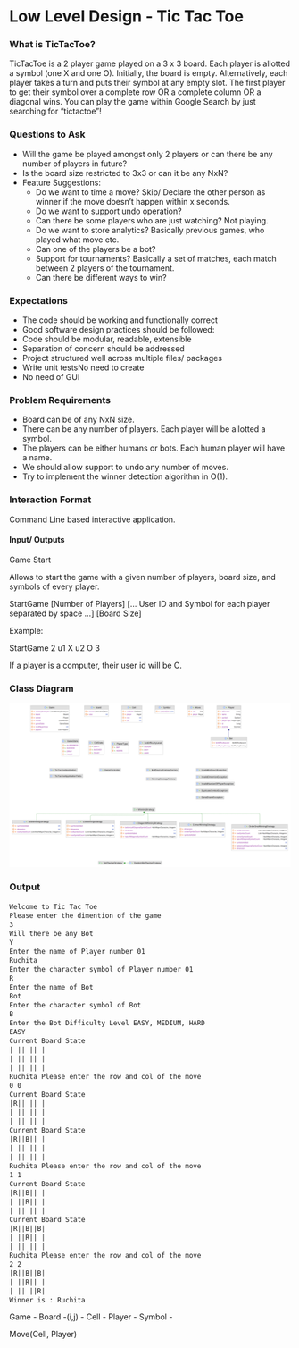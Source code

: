 # Low Level Design - Tic Tac Toe

### What is TicTacToe?

TicTacToe is a 2 player game played on a 3 x 3 board. Each player is allotted a symbol (one X and one O). Initially, the board is empty. Alternatively, each player takes a turn and puts their symbol at any empty slot. The first player to get their symbol over a complete row OR a complete column OR a diagonal wins.
You can play the game within Google Search by just searching for “tictactoe”!

### Questions to Ask

- Will the game be played amongst only 2 players or can there be any number of players in future?
- Is the board size restricted to 3x3 or can it be any NxN?
- Feature Suggestions:
    - Do we want to time a move? Skip/ Declare the other person as winner if the move doesn’t happen within x seconds.
    - Do we want to support undo operation?
    - Can there be some players who are just watching? Not playing. 
    - Do we want to store analytics? Basically previous games, who played what move etc. 
    - Can one of the players be a bot? 
    - Support for tournaments? Basically a set of matches, each match between 2 players of the tournament. 
    - Can there be different ways to win?

### Expectations

- The code should be working and functionally correct
- Good software design practices should be followed:
- Code should be modular, readable, extensible
- Separation of concern should be addressed
- Project structured well across multiple files/ packages
- Write unit testsNo need to create
- No need of GUI

### Problem Requirements

- Board can be of any NxN size.
- There can be any number of players. Each player will be allotted a symbol.
- The players can be either humans or bots. Each human player will have a name.
- We should allow support to undo any number of moves.
- Try to implement the winner detection algorithm in O(1). 

### Interaction Format

Command Line based interactive application.

#### Input/ Outputs

Game Start

Allows to start the game with a given number of players, board size, and symbols of every player.

StartGame [Number of Players] [... User ID and Symbol for each player separated by space ...] [Board Size]


Example:

StartGame 2 u1 X u2 O 3


If a player is a computer, their user id will be C.

### Class Diagram

![Class Diagram](src/main/resources/images/TicTacToe_Class_Diagram.png)

### Output

    Welcome to Tic Tac Toe
    Please enter the dimention of the game
    3
    Will there be any Bot
    Y
    Enter the name of Player number 01
    Ruchita
    Enter the character symbol of Player number 01
    R
    Enter the name of Bot
    Bot
    Enter the character symbol of Bot
    B
    Enter the Bot Difficulty Level EASY, MEDIUM, HARD
    EASY
    Current Board State
    | || || |
    | || || |
    | || || |
    Ruchita Please enter the row and col of the move
    0 0
    Current Board State
    |R|| || |
    | || || |
    | || || |
    Current Board State
    |R||B|| |
    | || || |
    | || || |
    Ruchita Please enter the row and col of the move
    1 1
    Current Board State
    |R||B|| |
    | ||R|| |
    | || || |
    Current Board State
    |R||B||B|
    | ||R|| |
    | || || |
    Ruchita Please enter the row and col of the move
    2 2
    |R||B||B|
    | ||R|| |
    | || ||R|
    Winner is : Ruchita
    
Game - Board -(i,j) - Cell - Player -  Symbol - 

Move(Cell, Player)
